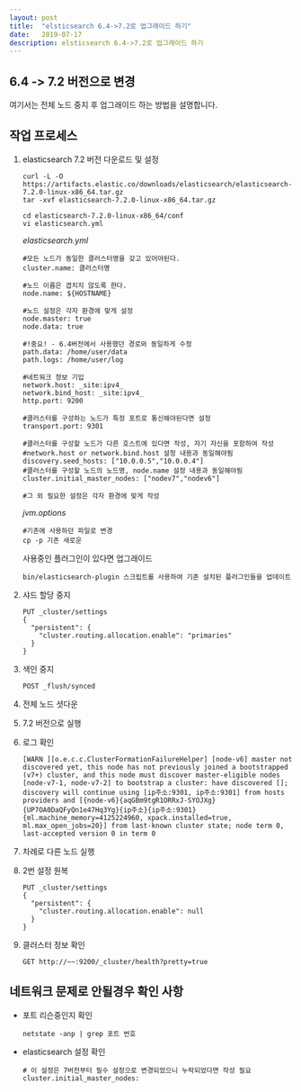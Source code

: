 ```yaml
---
layout: post
title:  "elsticsearch 6.4->7.2로 업그래이드 하기"
date:   2019-07-17
description: elsticsearch 6.4->7.2로 업그래이드 하기
---
```


## 6.4 -> 7.2 버전으로 변경
여기서는 전체 노드 중지 후 업그래이드 하는 방법을 설명합니다.

## 작업 프로세스
1. elasticsearch 7.2 버전 다운로드 및 설정
    ```
    curl -L -O https://artifacts.elastic.co/downloads/elasticsearch/elasticsearch-7.2.0-linux-x86_64.tar.gz
    tar -xvf elasticsearch-7.2.0-linux-x86_64.tar.gz
    
    cd elasticsearch-7.2.0-linux-x86_64/conf
    vi elasticsearch.yml
    ```
    
    _elasticsearch.yml_
    
    ```
    #모든 노드가 동일한 클러스터명을 갖고 있어야된다.
    cluster.name: 클러스터명
   
    #노드 이름은 겹치지 않도록 한다. 
    node.name: ${HOSTNAME}
    
    #노드 설정은 각자 환경에 맞게 설정
    node.master: true
    node.data: true
    
    #!중요! - 6.4버전에서 사용했던 경로와 동일하게 수정
    path.data: /home/user/data
    path.logs: /home/user/log
    
    #네트워크 정보 기입
    network.host: _site:ipv4_
    network.bind_host: _site:ipv4_
    http.port: 9200
    
    #클러스터를 구성하는 노드가 특정 포트로 통신해야된다면 설정
    transport.port: 9301
    
    #클러스터를 구성할 노드가 다른 호스트에 있다면 작성, 자기 자신을 포함하여 작성
    #network.host or network.bind.host 설정 내용과 동일해야됨
    discovery.seed_hosts: ["10.0.0.5","10.0.0.4"]
    #클러스터를 구성할 노드의 노드명, node.name 설정 내용과 동일해야됨
    cluster.initial_master_nodes: ["nodev7","nodev6"]
    
    #그 외 필요한 설정은 각자 환경에 맞게 작성
    ```
    
    _jvm.options_
    ```
    #기존에 사용하던 파일로 변경
    cp -p 기존 새로운
    ```
    
    사용중인 플러그인이 있다면 업그래이드
    ```
    bin/elasticsearch-plugin 스크립트를 사용하여 기존 설치된 플러그인들을 업데이트
    ```
    
2. 샤드 할당 중지
    ```
    PUT _cluster/settings
    {
      "persistent": {
        "cluster.routing.allocation.enable": "primaries"
      }
    }
    ```
    
3. 색인 중지
    ```
    POST _flush/synced
    ```    
4. 전체 노드 셧다운
5. 7.2 버전으로 실행
6. 로그 확인
    ```
    [WARN ][o.e.c.c.ClusterFormationFailureHelper] [node-v6] master not discovered yet, this node has not previously joined a bootstrapped (v7+) cluster, and this node must discover master-eligible nodes [node-v7-1, node-v7-2] to bootstrap a cluster: have discovered []; discovery will continue using [ip주소:9301, ip주소:9301] from hosts providers and [{node-v6}{aqGBm9tgR1ORRxJ-SYOJXg}{UP7OA0DaQFyQn1e47Hq3Yg}{ip주소}{ip주소:9301}{ml.machine_memory=4125224960, xpack.installed=true, ml.max_open_jobs=20}] from last-known cluster state; node term 0, last-accepted version 0 in term 0
    ```    
7. 차례로 다른 노드 실행
8. 2번 설정 원복
     ```
     PUT _cluster/settings
     {
       "persistent": {
         "cluster.routing.allocation.enable": null
       }
     }
     ```
9. 클러스터 정보 확인
    ```
    GET http://~~:9200/_cluster/health?pretty=true
    ```
    
## 네트워크 문제로 안될경우 확인 사항
* 포트 리슨중인지 확인
    ```
    netstate -anp | grep 포트 번호
    ```
    
* elasticsearch 설정 확인
    ```
    # 이 설정은 7버전부터 필수 설정으로 변경되었으니 누락되었다면 작성 필요
    cluster.initial_master_nodes: 
    ```